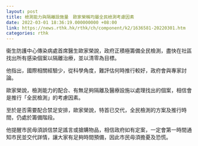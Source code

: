 ```yaml
---
layout: post
title: 檢測能力與隔離設施量　歐家榮稱均屬全民檢測考慮因素
date: 2022-03-01 18:36:19.000000000 +08:00
link: https://news.rthk.hk/rthk/ch/component/k2/1636581-20220301.htm
categories: rthk
---
```


衞生防護中心傳染病處首席醫生歐家榮說，政府正積極籌備全民檢測，盡快在社區找出所有感染個案以隔離治療，並以清零為目標。

他指出，國際相關經驗少，從科學角度，難評估何時推行較好，政府會與專家討論。

歐家榮說，檢測能力的配合、有無足夠隔離及醫療設施以處理找出的個案，相信會是推行「全民檢測」的考慮因素。

至於是否需要配合禁足安排，歐家榮說，特首已交代，全民檢測的方案及推行時間，仍處於籌備階段。

他提醒市民毋須誤信禁足謠言或搶購物品，相信政府如有定案，一定會第一時間通知市民並交代詳情，讓大家有足夠時間預備，因此市民毋須擔憂及恐慌。
